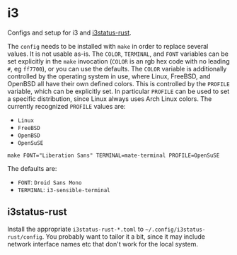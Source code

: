 # i3

Configs and setup for i3 and [i3status-rust](https://github.com/greshake/i3status-rust).

The `config` needs to be installed with `make` in order to replace several
values. It is not usable as-is. The `COLOR`, `TERMINAL`, and `FONT` variables
can be set explicitly in the `make` invocation (`COLOR` is an rgb hex code with
no leading `#`, eg `ff7700`), or you can use the defaults. The `COLOR` variable
is additionally controlled by the operating system in use, where Linux,
FreeBSD, and OpenBSD all have their own defined colors. This is controlled by
the `PROFILE` variable, which can be explicitly set. In particular `PROFILE`
can be used to set a specific distribution, since Linux always uses Arch Linux
colors.  The currently recognized `PROFILE` values are:

- `Linux`
- `FreeBSD`
- `OpenBSD`
- `OpenSuSE`

```
make FONT="Liberation Sans" TERMINAL=mate-terminal PROFILE=OpenSuSE
```

The defaults are:
- `FONT`: `Droid Sans Mono`
- `TERMINAL`: `i3-sensible-terminal`

## i3status-rust

Install the appropriate `i3status-rust-*.toml` to
`~/.config/i3status-rust/config`. You probably want to tailor it a bit, since
it may include network interface names etc that don't work for the local
system.
